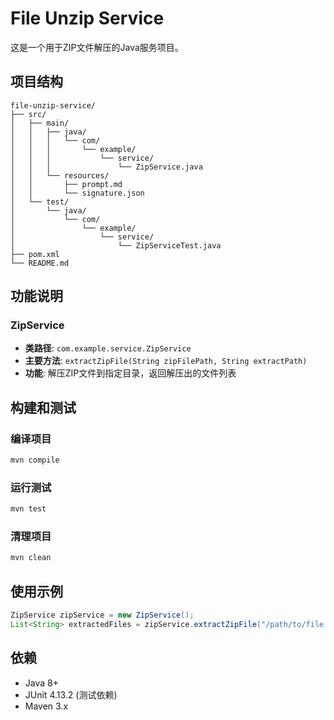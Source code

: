 # File Unzip Service

这是一个用于ZIP文件解压的Java服务项目。

## 项目结构

```
file-unzip-service/
├── src/
│   ├── main/
│   │   ├── java/
│   │   │   └── com/
│   │   │       └── example/
│   │   │           └── service/
│   │   │               └── ZipService.java
│   │   └── resources/
│   │       ├── prompt.md
│   │       └── signature.json
│   └── test/
│       └── java/
│           └── com/
│               └── example/
│                   └── service/
│                       └── ZipServiceTest.java
├── pom.xml
└── README.md
```

## 功能说明

### ZipService
- **类路径**: `com.example.service.ZipService`
- **主要方法**: `extractZipFile(String zipFilePath, String extractPath)`
- **功能**: 解压ZIP文件到指定目录，返回解压出的文件列表

## 构建和测试

### 编译项目
```bash
mvn compile
```

### 运行测试
```bash
mvn test
```

### 清理项目
```bash
mvn clean
```

## 使用示例

```java
ZipService zipService = new ZipService();
List<String> extractedFiles = zipService.extractZipFile("/path/to/file.zip", "/path/to/extract");
```

## 依赖

- Java 8+
- JUnit 4.13.2 (测试依赖)
- Maven 3.x 